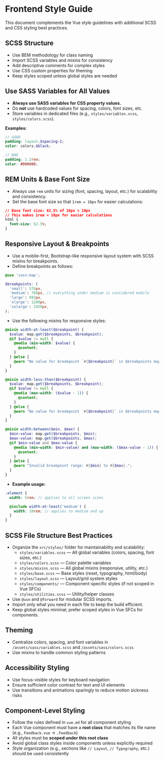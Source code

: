 # Frontend Style Guide

This document complements the Vue style guidelines with additional SCSS and CSS styling best practices.

## SCSS Structure

- Use BEM methodology for class naming  
- Import SCSS variables and mixins for consistency  
- Add descriptive comments for complex styles  
- Use CSS custom properties for theming  
- Keep styles scoped unless global styles are needed

## Use SASS Variables for All Values

- **Always use SASS variables for CSS property values.**
- Do **not** use hardcoded values for spacing, colors, font sizes, etc.
- Store variables in dedicated files (e.g., `styles/variables.scss`, `styles/colors.scss`).

**Examples:**
```scss
// GOOD
padding: layout.$spacing-2;
color: colors.$black;

// BAD
padding: 1.2rem;
color: #000000;
```

## REM Units & Base Font Size

- Always use `rem` units for sizing (font, spacing, layout, etc.) for scalability and consistency.
- Set the base font size so that `1rem = 10px` for easier calculations:

```css
// Base font size: 62.5% of 16px = 10px
// This makes 1rem = 10px for easier calculations
html {
  font-size: 62.5%;
}
```

## Responsive Layout & Breakpoints

- Use a mobile-first, Bootstrap-like responsive layout system with SCSS mixins for breakpoints.
- Define breakpoints as follows:

```scss
@use 'sass:map';

$breakpoints: (
  'small': 576px,
  'medium': 768px, // everything under medium is considered mobile
  'large': 992px,
  'xlarge': 1200px,
  'xxlarge': 1920px,
);
```

- Use the following mixins for responsive styles:

```scss
@mixin width-at-least($breakpoint) {
  $value: map.get($breakpoints, $breakpoint);
  @if $value != null {
    @media (min-width: $value) {
      @content;
    }
  } @else {
    @warn "No value for breakpoint `#{$breakpoint}` in $breakpoints map.";
  }
}

@mixin width-less-than($breakpoint) {
  $value: map.get($breakpoints, $breakpoint);
  @if $value != null {
    @media (max-width: ($value - 1)) {
      @content;
    }
  } @else {
    @warn "No value for breakpoint `#{$breakpoint}` in $breakpoints map.";
  }
}

@mixin width-between($min, $max) {
  $min-value: map.get($breakpoints, $min);
  $max-value: map.get($breakpoints, $max);
  @if $min-value and $max-value {
    @media (min-width: $min-value) and (max-width: ($max-value - 1)) {
      @content;
    }
  } @else {
    @warn "Invalid breakpoint range: #{$min} to #{$max}.";
  }
}
```

- **Example usage:**

```scss
.element {
  width: 5rem; // applies to all screen sizes

  @include width-at-least('medium') {
    width: 10rem; // applies to medium and up
  }
}
```

## SCSS File Structure Best Practices

- Organize the `src/styles/` folder for maintainability and scalability:
  - `styles/variables.scss` — All global variables (colors, spacing, font sizes, etc.)
  - `styles/colors.scss` — Color palette variables
  - `styles/mixins.scss` — All global mixins (responsive, utility, etc.)
  - `styles/base.scss` — Base styles (reset, typography, html/body)
  - `styles/layout.scss` — Layout/grid system styles
  - `styles/components/` — Component-specific styles (if not scoped in Vue SFCs)
  - `styles/utilities.scss` — Utility/helper classes
- Use `@use` and `@forward` for modular SCSS imports.
- Import only what you need in each file to keep the build efficient.
- Keep global styles minimal; prefer scoped styles in Vue SFCs for components.

## Theming

- Centralize colors, spacing, and font variables in `/assets/sass/variables.scss` and `/assets/sass/colors.scss`  
- Use mixins to handle common styling patterns

## Accessibility Styling

- Use focus-visible styles for keyboard navigation  
- Ensure sufficient color contrast for text and UI elements  
- Use transitions and animations sparingly to reduce motion sickness risks  

## Component-Level Styling

- Follow the rules defined in `vue.md` for all component styling
- Each Vue component must have a **root class** that matches its file name (e.g., `Feedback.vue` → `.Feedback`)
- All styles must be **scoped under this root class**
- Avoid global class styles inside components unless explicitly required
- Style organization (e.g., sections like `// Layout`, `// Typography`, etc.) should be used consistently
